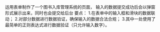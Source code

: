 运用表单制作了一个图书入库管理系统的页面，
输入的数据提交成功后会以弹窗形式展示出来，同时也会提交给后台
要点：
1.在表单中的输入框和滑块的数据联动；
2.对部分数据进行数据验证，确保输入的数据合法合规；
3.其中一处使用了最简单的正则表达式进行数据验证（只允许输入数字）。
